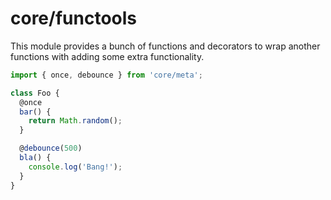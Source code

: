 # core/functools

This module provides a bunch of functions and decorators to wrap another functions with adding some extra functionality.

```js
import { once, debounce } from 'core/meta';

class Foo {
  @once
  bar() {
    return Math.random();
  }

  @debounce(500)
  bla() {
    console.log('Bang!');
  }
}
```

